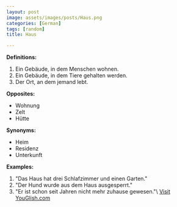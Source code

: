 ```yaml
---
layout: post
image: assets/images/posts/Haus.png
categories: [German]
tags: [random]
title: Haus

---
```


**Definitions:**

1. Ein Gebäude, in dem Menschen wohnen.
2. Ein Gebäude, in dem Tiere gehalten werden.
3. Der Ort, an dem jemand lebt.

**Opposites:**

- Wohnung
- Zelt
- Hütte

**Synonyms:**

- Heim
- Residenz
- Unterkunft

**Examples:**

1. "Das Haus hat drei Schlafzimmer und einen Garten."
2. "Der Hund wurde aus dem Haus ausgesperrt."
3. "Er ist schon seit Jahren nicht mehr zuhause gewesen."\ <a id="yg-widget-0" class="youglish-widget" data-query="Haus" data-lang="german" data-components="8412" data-auto-start="0" data-bkg-color="theme_light" data-title="How%20to%20pronounce%20Haus%20in%20German"  rel="nofollow" href="https://youglish.com">Visit YouGlish.com</a><script async src="https://youglish.com/public/emb/widget.js" charset="utf-8"></script>